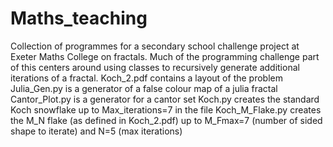 # Maths_teaching
Collection of programmes for a secondary school challenge project at Exeter Maths College on fractals. Much of the programming challenge part of this centers around using classes to recursively generate additional iterations of a fractal.
Koch_2.pdf contains a layout of the problem
Julia_Gen.py is a generator of a false colour map of a julia fractal
Cantor_Plot.py is a generator for a cantor set
Koch.py creates the standard Koch snowflake up to Max_iterations=7 in the file
Koch_M_Flake.py creates the M_N flake (as defined in Koch_2.pdf) up to M_Fmax=7 (number of sided shape to iterate) and N=5 (max iterations)
